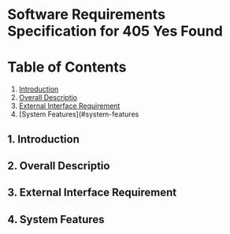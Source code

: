 # Software Requirements Specification for 405 Yes Found

# Table of Contents
1. [Introduction](#introduction)
2. [Overall Descriptio](#overall-descriptio)
3. [External Interface Requirement](#external-interface-requirement)
4. [System Features](#system-features


## 1. Introduction

## 2. Overall Descriptio

## 3. External Interface Requirement

## 4. System Features


